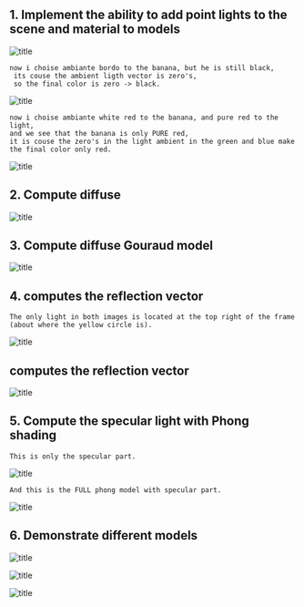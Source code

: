 ## 1. Implement the ability to add point lights to the scene and material to models


![title](images/Ex1.png)

```
now i choise ambiante bordo to the banana, but he is still black,
 its couse the ambient ligth vector is zero's,
 so the final color is zero -> black.
```

![title](images/Ex1_black.png)

```
now i choise ambiante white red to the banana, and pure red to the light,
and we see that the banana is only PURE red,
it is couse the zero's in the light ambient in the green and blue make the final color only red.
```

![title](images/Ex1_red.png)


## 2. Compute diffuse

![title](images/Ex2.png)

## 3. Compute diffuse Gouraud model

![title](images/Gouraud_Ex3.png)

## 4. computes the reflection vector
```
The only light in both images is located at the top right of the frame (about where the yellow circle is).
```

![title](images/Ex4_r.png)

## computes the reflection vector

![title](images/Ex4_l.png)


## 5. Compute the specular light with Phong shading

```
This is only the specular part.
```
![title](images/Ex5_specular.png)

```
And this is the FULL phong model with specular part.
```
![title](images/Ex5_specular2.png)

## 6. Demonstrate different models

![title](images/Ex6_bunny.png)

![title](images/Ex6_cow.png)

![title](images/Ex6_beto.png)